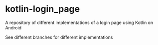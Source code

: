 # kotlin-login_page
A repository of different implementations of a login page using Kotlin on Android

See different branches for different implementations
